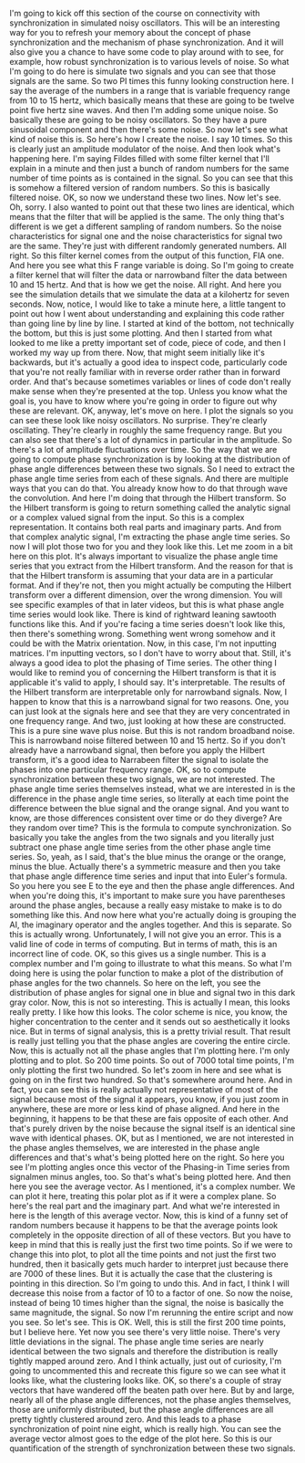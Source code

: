  I'm going to kick off this section of the course on connectivity with synchronization in simulated noisy oscillators. This will be an interesting way for you to refresh your memory about the concept of phase synchronization and the mechanism of phase synchronization. And it will also give you a chance to have some code to play around with to see, for example, how robust synchronization is to various levels of noise. So what I'm going to do here is simulate two signals and you can see that those signals are the same. So two PI times this funny looking construction here. I say the average of the numbers in a range that is variable frequency range from 10 to 15 hertz, which basically means that these are going to be twelve point five hertz sine waves. And then I'm adding some unique noise. So basically these are going to be noisy oscillators. So they have a pure sinusoidal component and then there's some noise. So now let's see what kind of noise this is. So here's how I create the noise. I say 10 times. So this is clearly just an amplitude modulator of the noise. And then look what's happening here. I'm saying Fildes filled with some filter kernel that I'll explain in a minute and then just a bunch of random numbers for the same number of time points as is contained in the signal. So you can see that this is somehow a filtered version of random numbers. So this is basically filtered noise. OK, so now we understand these two lines. Now let's see. Oh, sorry. I also wanted to point out that these two lines are identical, which means that the filter that will be applied is the same. The only thing that's different is we get a different sampling of random numbers. So the noise characteristics for signal one and the noise characteristics for signal two are the same. They're just with different randomly generated numbers. All right. So this filter kernel comes from the output of this function, FIA one. And here you see what this F range variable is doing. So I'm going to create a filter kernel that will filter the data or narrowband filter the data between 10 and 15 hertz. And that is how we get the noise. All right. And here you see the simulation details that we simulate the data at a kilohertz for seven seconds. Now, notice, I would like to take a minute here, a little tangent to point out how I went about understanding and explaining this code rather than going line by line by line. I started at kind of the bottom, not technically the bottom, but this is just some plotting. And then I started from what looked to me like a pretty important set of code, piece of code, and then I worked my way up from there. Now, that might seem initially like it's backwards, but it's actually a good idea to inspect code, particularly code that you're not really familiar with in reverse order rather than in forward order. And that's because sometimes variables or lines of code don't really make sense when they're presented at the top. Unless you know what the goal is, you have to know where you're going in order to figure out why these are relevant. OK, anyway, let's move on here. I plot the signals so you can see these look like noisy oscillators. No surprise. They're clearly oscillating. They're clearly in roughly the same frequency range. But you can also see that there's a lot of dynamics in particular in the amplitude. So there's a lot of amplitude fluctuations over time. So the way that we are going to compute phase synchronization is by looking at the distribution of phase angle differences between these two signals. So I need to extract the phase angle time series from each of these signals. And there are multiple ways that you can do that. You already know how to do that through wave the convolution. And here I'm doing that through the Hilbert transform. So the Hilbert transform is going to return something called the analytic signal or a complex valued signal from the input. So this is a complex representation. It contains both real parts and imaginary parts. And from that complex analytic signal, I'm extracting the phase angle time series. So now I will plot those two for you and they look like this. Let me zoom in a bit here on this plot. It's always important to visualize the phase angle time series that you extract from the Hilbert transform. And the reason for that is that the Hilbert transform is assuming that your data are in a particular format. And if they're not, then you might actually be computing the Hilbert transform over a different dimension, over the wrong dimension. You will see specific examples of that in later videos, but this is what phase angle time series would look like. There is kind of rightward leaning sawtooth functions like this. And if you're facing a time series doesn't look like this, then there's something wrong. Something went wrong somehow and it could be with the Matrix orientation. Now, in this case, I'm not inputting matrices. I'm inputting vectors, so I don't have to worry about that. Still, it's always a good idea to plot the phasing of Time series. The other thing I would like to remind you of concerning the Hilbert transform is that it is applicable it's valid to apply, I should say. It's interpretable. The results of the Hilbert transform are interpretable only for narrowband signals. Now, I happen to know that this is a narrowband signal for two reasons. One, you can just look at the signals here and see that they are very concentrated in one frequency range. And two, just looking at how these are constructed. This is a pure sine wave plus noise. But this is not random broadband noise. This is narrowband noise filtered between 10 and 15 hertz. So if you don't already have a narrowband signal, then before you apply the Hilbert transform, it's a good idea to Narrabeen filter the signal to isolate the phases into one particular frequency range. OK, so to compute synchronization between these two signals, we are not interested. The phase angle time series themselves instead, what we are interested in is the difference in the phase angle time series, so literally at each time point the difference between the blue signal and the orange signal. And you want to know, are those differences consistent over time or do they diverge? Are they random over time? This is the formula to compute synchronization. So basically you take the angles from the two signals and you literally just subtract one phase angle time series from the other phase angle time series. So, yeah, as I said, that's the blue minus the orange or the orange, minus the blue. Actually there's a symmetric measure and then you take that phase angle difference time series and input that into Euler's formula. So you here you see E to the eye and then the phase angle differences. And when you're doing this, it's important to make sure you have parentheses around the phase angles, because a really easy mistake to make is to do something like this. And now here what you're actually doing is grouping the AI, the imaginary operator and the angles together. And this is separate. So this is actually wrong. Unfortunately, I will not give you an error. This is a valid line of code in terms of computing. But in terms of math, this is an incorrect line of code. OK, so this gives us a single number. This is a complex number and I'm going to illustrate to what this means. So what I'm doing here is using the polar function to make a plot of the distribution of phase angles for the two channels. So here on the left, you see the distribution of phase angles for signal one in blue and signal two in this dark gray color. Now, this is not so interesting. This is actually I mean, this looks really pretty. I like how this looks. The color scheme is nice, you know, the higher concentration to the center and it sends out so aesthetically it looks nice. But in terms of signal analysis, this is a pretty trivial result. That result is really just telling you that the phase angles are covering the entire circle. Now, this is actually not all the phase angles that I'm plotting here. I'm only plotting and to plot. So 200 time points. So out of 7000 total time points, I'm only plotting the first two hundred. So let's zoom in here and see what is going on in the first two hundred. So that's somewhere around here. And in fact, you can see this is really actually not representative of most of the signal because most of the signal it appears, you know, if you just zoom in anywhere, these are more or less kind of phase aligned. And here in the beginning, it happens to be that these are fais opposite of each other. And that's purely driven by the noise because the signal itself is an identical sine wave with identical phases. OK, but as I mentioned, we are not interested in the phase angles themselves, we are interested in the phase angle differences and that's what's being plotted here on the right. So here you see I'm plotting angles once this vector of the Phasing-in Time series from signalmen minus angles, too. So that's what's being plotted here. And then here you see the average vector. As I mentioned, it's a complex number. We can plot it here, treating this polar plot as if it were a complex plane. So here's the real part and the imaginary part. And what we're interested in here is the length of this average vector. Now, this is kind of a funny set of random numbers because it happens to be that the average points look completely in the opposite direction of all of these vectors. But you have to keep in mind that this is really just the first two time points. So if we were to change this into plot, to plot all the time points and not just the first two hundred, then it basically gets much harder to interpret just because there are 7000 of these lines. But it is actually the case that the clustering is pointing in this direction. So I'm going to undo this. And in fact, I think I will decrease this noise from a factor of 10 to a factor of one. So now the noise, instead of being 10 times higher than the signal, the noise is basically the same magnitude, the signal. So now I'm rerunning the entire script and now you see. So let's see. This is OK. Well, this is still the first 200 time points, but I believe here. Yet now you see there's very little noise. There's very little deviations in the signal. The phase angle time series are nearly identical between the two signals and therefore the distribution is really tightly mapped around zero. And I think actually, just out of curiosity, I'm going to uncommented this and recreate this figure so we can see what it looks like, what the clustering looks like. OK, so there's a couple of stray vectors that have wandered off the beaten path over here. But by and large, nearly all of the phase angle differences, not the phase angles themselves, those are uniformly distributed, but the phase angle differences are all pretty tightly clustered around zero. And this leads to a phase synchronization of point nine eight, which is really high. You can see the average vector almost goes to the edge of the plot here. So this is our quantification of the strength of synchronization between these two signals.